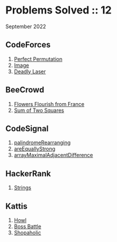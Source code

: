 # Problems Solved :: 12
September 2022

CodeForces
-----------------
1. [Perfect Permutation](https://codeforces.com/contest/1711/problem/A)
1. [Image](https://codeforces.com/contest/1721/problem/A)
1. [Deadly Laser](https://codeforces.com/contest/1721/problem/B)

BeeCrowd
-----------------
1. [Flowers Flourish from France](https://www.beecrowd.com.br/judge/en/problems/view/1140)
1. [Sum of Two Squares](https://www.beecrowd.com.br/judge/en/problems/view/1558)

CodeSignal
-----------------
1. [palindromeRearranging](https://app.codesignal.com/arcade/intro/level-4/Xfeo7r9SBSpo3Wico)
1. [areEquallyStrong](https://app.codesignal.com/arcade/intro/level-5/g6dc9KJyxmFjB98dL)
1. [arrayMaximalAdjacentDifference](https://app.codesignal.com/arcade/intro/level-5/EEJxjQ7oo7C5wAGjE)

HackerRank
-----------------
1. [Strings](https://www.hackerrank.com/challenges/c-tutorial-strings/problem?isFullScreen=true)

Kattis
-----------------
1. [Howl](https://open.kattis.com/problems/howl)
1. [Boss Battle](https://open.kattis.com/problems/bossbattle)
1. [Shopaholic](https://open.kattis.com/problems/shopaholic)